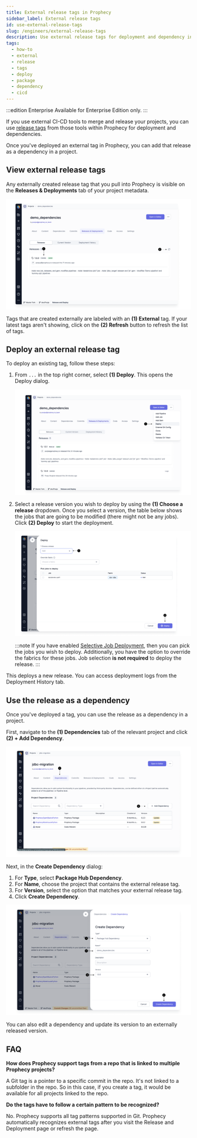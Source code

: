 ```yaml
---
title: External release tags in Prophecy
sidebar_label: External release tags
id: use-external-release-tags
slug: /engineers/external-release-tags
description: Use external release tags for deployment and dependency in Prophecy
tags:
  - how-to
  - external
  - release
  - tags
  - deploy
  - package
  - dependency
  - cicd
---
```


:::edition Enterprise
Available for Enterprise Edition only.
:::

If you use external CI-CD tools to merge and release your projects, you can use [release tags](https://git-scm.com/book/en/v2/Git-Basics-Tagging) from those tools within Prophecy for deployment and dependencies.

Once you've deployed an external tag in Prophecy, you can add that release as a dependency in a project.

## View external release tags

Any externally created release tag that you pull into Prophecy is visible on the **Releases & Deployments** tab of your project metadata.

![External_tags_list](img/external_release_tag_list.png)

Tags that are created externally are labeled with an **(1) External** tag. If your latest tags aren't showing, click on the **(2) Refresh** button to refresh the list of tags.

## Deploy an external release tag

To deploy an existing tag, follow these steps:

1. From `...` in the top right corner, select **(1) Deploy**. This opens the Deploy dialog.

   ![Deploy_button](img/external_release_tag_deploy.png)

2. Select a release version you wish to deploy by using the **(1) Choose a release** dropdown. Once you select a version, the table below shows the jobs that are going to be modified (there might not be any jobs). Click **(2) Deploy** to start the deployment.

   ![Deploy_start](img/external_release_tag_deploy_start.png)

   :::note
   If you have enabled [Selective Job Deployment](./deployment.md#deployment-modes), then you can pick the jobs you wish to deploy. Additionally, you have the option to override the fabrics for these jobs. Job selection **is not required** to deploy the release.
   :::

This deploys a new release. You can access deployment logs from the Deployment History tab.

## Use the release as a dependency

Once you've deployed a tag, you can use the release as a dependency in a project.

First, navigate to the **(1) Dependencies** tab of the relevant project and click **(2) + Add Dependency**.

![Add_dependency](img/external_release_tag_dependency.png)

Next, in the **Create Dependency** dialog:

1. For **Type**, select **Package Hub Dependency**.
1. For **Name**, choose the project that contains the external release tag.
1. For **Version**, select the option that matches your external release tag.
1. Click **Create Dependency**.

![Add_dependency_2](img/external_release_tag_create_dependency.png)

You can also edit a dependency and update its version to an externally released version.

## FAQ

**How does Prophecy support tags from a repo that is linked to multiple Prophecy projects?**

A Git tag is a pointer to a specific commit in the repo. It's not linked to a subfolder in the repo. So in this case, if you create a tag, it would be available for all projects linked to the repo.

**Do the tags have to follow a certain pattern to be recognized?**

No. Prophecy supports all tag patterns supported in Git. Prophecy automatically recognizes external tags after you visit the Release and Deployment page or refresh the page.
